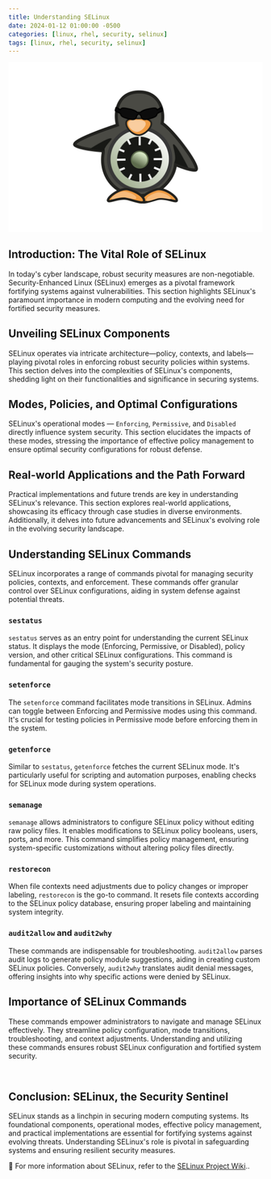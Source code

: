 ```yaml
---
title: Understanding SELinux
date: 2024-01-12 01:00:00 -0500
categories: [linux, rhel, security, selinux]
tags: [linux, rhel, security, selinux]
---
```


![Monitoring the aide.log File](/assets/img/posts/2024/understanding_selinux/understanding_selinux.png)


## Introduction: The Vital Role of SELinux

In today's cyber landscape, robust security measures are non-negotiable. Security-Enhanced Linux (SELinux) emerges as a pivotal framework fortifying systems against vulnerabilities. This section highlights SELinux's paramount importance in modern computing and the evolving need for fortified security measures.

## Unveiling SELinux Components

SELinux operates via intricate architecture—policy, contexts, and labels—playing pivotal roles in enforcing robust security policies within systems. This section delves into the complexities of SELinux's components, shedding light on their functionalities and significance in securing systems.

## Modes, Policies, and Optimal Configurations

SELinux's operational modes — `Enforcing`, `Permissive`, and `Disabled` directly influence system security. This section elucidates the impacts of these modes, stressing the importance of effective policy management to ensure optimal security configurations for robust defense.

## Real-world Applications and the Path Forward

Practical implementations and future trends are key in understanding SELinux's relevance. This section explores real-world applications, showcasing its efficacy through case studies in diverse environments. Additionally, it delves into future advancements and SELinux's evolving role in the evolving security landscape.


## Understanding SELinux Commands

SELinux incorporates a range of commands pivotal for managing security policies, contexts, and enforcement. These commands offer granular control over SELinux configurations, aiding in system defense against potential threats.

### `sestatus`

`sestatus` serves as an entry point for understanding the current SELinux status. It displays the mode (Enforcing, Permissive, or Disabled), policy version, and other critical SELinux configurations. This command is fundamental for gauging the system's security posture.

### `setenforce`

The `setenforce` command facilitates mode transitions in SELinux. Admins can toggle between Enforcing and Permissive modes using this command. It's crucial for testing policies in Permissive mode before enforcing them in the system.

### `getenforce`

Similar to `sestatus`, `getenforce` fetches the current SELinux mode. It's particularly useful for scripting and automation purposes, enabling checks for SELinux mode during system operations.

### `semanage`

`semanage` allows administrators to configure SELinux policy without editing raw policy files. It enables modifications to SELinux policy booleans, users, ports, and more. This command simplifies policy management, ensuring system-specific customizations without altering policy files directly.

### `restorecon`

When file contexts need adjustments due to policy changes or improper labeling, `restorecon` is the go-to command. It resets file contexts according to the SELinux policy database, ensuring proper labeling and maintaining system integrity.

### `audit2allow` and `audit2why`

These commands are indispensable for troubleshooting. `audit2allow` parses audit logs to generate policy module suggestions, aiding in creating custom SELinux policies. Conversely, `audit2why` translates audit denial messages, offering insights into why specific actions were denied by SELinux.

## Importance of SELinux Commands

These commands empower administrators to navigate and manage SELinux effectively. They streamline policy configuration, mode transitions, troubleshooting, and context adjustments. Understanding and utilizing these commands ensures robust SELinux configuration and fortified system security.

<br>

## Conclusion: SELinux, the Security Sentinel

SELinux stands as a linchpin in securing modern computing systems. Its foundational components, operational modes, effective policy management, and practical implementations are essential for fortifying systems against evolving threats. Understanding SELinux's role is pivotal in safeguarding systems and ensuring resilient security measures.

📝 For more information about SELinux, refer to the  [SELinux Project Wiki](https://selinuxproject.org/page/Main_Page)..


